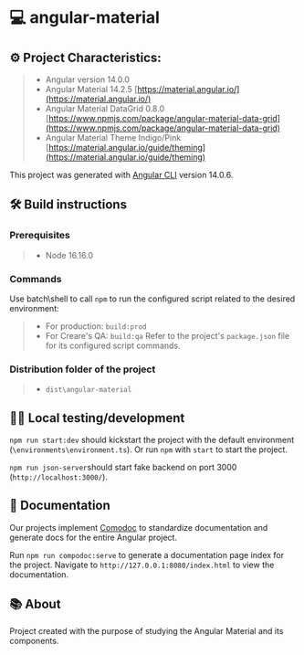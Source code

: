 # 💻 angular-material

## ⚙️ Project Characteristics:
> - Angular version 14.0.0
> - Angular Material 14.2.5 [https://material.angular.io/](https://material.angular.io/)
> - Angular Material DataGrid 0.8.0 [https://www.npmjs.com/package/angular-material-data-grid](https://www.npmjs.com/package/angular-material-data-grid)
> - Angular Material Theme Indigo/Pink [https://material.angular.io/guide/theming](https://material.angular.io/guide/theming)


This project was generated with [Angular CLI](https://github.com/angular/angular-cli) version 14.0.6.

## 🛠️ Build instructions
### Prerequisites
> - Node 16.16.0

### Commands
Use batch\shell to call `npm` to run the configured script related to the desired environment:
 > - For production: `build:prod`
 > - For Creare's QA: `build:qa`
Refer to the project's `package.json` file for its configured script commands.

 ### Distribution folder of the project
 > - `dist\angular-material`

 ## 👨‍💻 Local testing/development
`npm run start:dev` should kickstart the project with the default environment (`\environments\environment.ts`). Or run `npm` with `start` to start the project.

`npm run json-server`should start fake backend on port 3000 (`http://localhost:3000/`).

## 📝 Documentation
Our projects implement [Comodoc](https://compodoc.app/) to standardize documentation and generate docs for the entire Angular project.

Run `npm run compodoc:serve` to generate a documentation page index for the project. Navigate to `http://127.0.0.1:8080/index.html` to view the documentation.

## 📚 About
Project created with the purpose of studying the Angular Material and its components.

